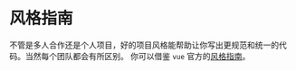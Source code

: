 # 风格指南

不管是多人合作还是个人项目，好的项目风格能帮助让你写出更规范和统一的代码。当然每个团队都会有所区别。
你可以借鉴 `vue` 官方的[风格指南](https://cn.vuejs.org/v2/style-guide/index.html)。